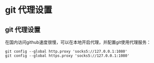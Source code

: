 # git 代理设置

## git 代理设置

在国内访问github速度很慢，可以在本地开启代理，并配置git使用代理服务：

```shell
git config --global http.proxy 'socks5://127.0.0.1:1080'
git config --global https.proxy 'socks5://127.0.0.1:1080'
```